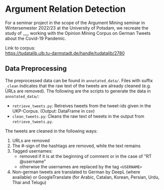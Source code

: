 # Argument Relation Detection 
For a seminar project in the scope of the Argument Mining seminar in 
Wintersemester 2022/23 at the University of Potsdam, we recreate the study 
of ___ working with the Opinion Mining Corpus on German Tweets about the 
Covid-19 Pandemic.

Link to corpus:   
https://tudatalib.ulb.tu-darmstadt.de/handle/tudatalib/2780

## Data Preprocessing
The preprocessed data can be found in `annotated_data/`. Files with suffix `_clean` indicates that the raw text of the tweets are already cleaned (e.g. URLs are removed). The following are the scripts to generate the data in `annotated_data/`:
- `retrieve_tweets.py`: Retreives tweets from the tweet-ids given in the UKP-Corpus. (Output: DataFrame in csv) 
- `clean_tweets.py`: Cleans the raw text of tweets in the output from `retrieve_tweets.py`.

The tweets are cleaned in the following ways:
1. URLs are removed 
2. The #-sign of the hashtags are removed, while the text remains
3. Tagged usernames: 
    - removed if it is at the beginning of comment or in the case of "RT @username"
    - otherwise the usernames are replaced by the tag `<USERNAME>`
4. Non-german tweets are translated to German by DeepL (where available) or 
   GoogleTranslate (for Arabic, Catalan, Korean, Persian, Urdu, Thai and 
   Telugu)